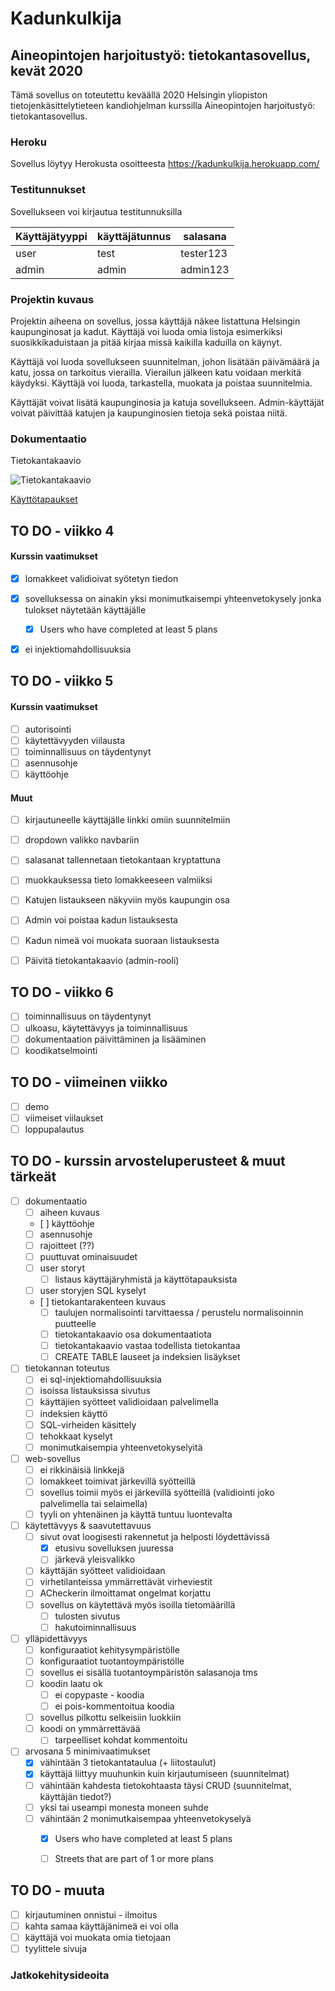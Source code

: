 # Kadunkulkija

## Aineopintojen harjoitustyö: tietokantasovellus, kevät 2020

Tämä sovellus on toteutettu keväällä 2020 Helsingin yliopiston
tietojenkäsittelytieteen kandiohjelman kurssilla Aineopintojen harjoitustyö:
tietokantasovellus.

### Heroku

Sovellus löytyy Herokusta osoitteesta https://kadunkulkija.herokuapp.com/

### Testitunnukset

Sovellukseen voi kirjautua testitunnuksilla

Käyttäjätyyppi | käyttäjätunnus | salasana
-------------- | -------------- | --------
user           | test           | tester123
admin          | admin          | admin123

### Projektin kuvaus

Projektin aiheena on sovellus, jossa käyttäjä näkee listattuna Helsingin
kaupunginosat ja kadut. Käyttäjä voi luoda omia listoja esimerkiksi
suosikkikaduistaan ja pitää kirjaa missä kaikilla kaduilla on käynyt.

Käyttäjä voi luoda sovellukseen suunnitelman, johon lisätään päivämäärä ja katu, jossa on tarkoitus vierailla.
Vierailun jälkeen katu voidaan merkitä käydyksi. Käyttäjä voi luoda, tarkastella, muokata ja 
poistaa suunnitelmia. 

Käyttäjät voivat lisätä kaupunginosia ja katuja sovellukseen. Admin-käyttäjät voivat päivittää katujen ja kaupunginosien tietoja
sekä poistaa niitä.  


### Dokumentaatio

Tietokantakaavio

![Tietokantakaavio](https://raw.githubusercontent.com/noorarytila/kadunkulkija/master/dokumentaatio/kadunkulkija.png)

[Käyttötapaukset](https://github.com/noorarytila/kadunkulkija/blob/master/dokumentaatio/kayttotapaukset.md)

## TO DO - viikko 4

#### Kurssin vaatimukset

- [x] lomakkeet validioivat syötetyn tiedon
- [x] sovelluksessa on ainakin yksi monimutkaisempi yhteenvetokysely jonka tulokset näytetään käyttäjälle
    - [x] Users who have completed at least 5 plans
- [x] ei injektiomahdollisuuksia


## TO DO - viikko 5

#### Kurssin vaatimukset

- [ ] autorisointi
- [ ] käytettävyyden viilausta
- [ ] toiminnallisuus on täydentynyt
- [ ] asennusohje
- [ ] käyttöohje

#### Muut

- [ ] kirjautuneelle käyttäjälle linkki omiin suunnitelmiin
- [ ] dropdown valikko navbariin

- [ ] salasanat tallennetaan tietokantaan kryptattuna
- [ ] muokkauksessa tieto lomakkeeseen valmiiksi

- [ ] Katujen listaukseen näkyviin myös kaupungin osa
- [ ] Admin voi poistaa kadun listauksesta
- [ ] Kadun nimeä voi muokata suoraan listauksesta
- [ ] Päivitä tietokantakaavio (admin-rooli)

## TO DO - viikko 6

- [ ] toiminnallisuus on täydentynyt
- [ ] ulkoasu, käytettävyys ja toiminnallisuus
- [ ] dokumentaation päivittäminen ja lisääminen
- [ ] koodikatselmointi

## TO DO - viimeinen viikko

- [ ] demo
- [ ] viimeiset viilaukset
- [ ] loppupalautus

## TO DO - kurssin arvosteluperusteet & muut tärkeät


- [ ] dokumentaatio
    - [ ] aiheen kuvaus
    - [ ] käyttöohje
    - [ ] asennusohje
    - [ ] rajoitteet (??)
    - [ ] puuttuvat ominaisuudet
    - [ ] user storyt
        - [ ] listaus käyttäjäryhmistä ja käyttötapauksista
    - [ ] user storyjen SQL kyselyt
    - [ ] tietokantarakenteen kuvaus
        - [ ] taulujen normalisointi tarvittaessa / perustelu normalisoinnin puutteelle
        - [ ] tietokantakaavio osa dokumentaatiota
        - [ ] tietokantakaavio vastaa todellista tietokantaa
        - [ ] CREATE TABLE lauseet ja indeksien lisäykset

- [ ] tietokannan toteutus
    - [ ] ei sql-injektiomahdollisuuksia
    - [ ] isoissa listauksissa sivutus
    - [ ] käyttäjien syötteet validioidaan palvelimella
    - [ ] indeksien käyttö
    - [ ] SQL-virheiden käsittely
    - [ ] tehokkaat kyselyt
    - [ ] monimutkaisempia yhteenvetokyselyitä

- [ ] web-sovellus
    - [ ] ei rikkinäisiä linkkejä
    - [ ] lomakkeet toimivat järkevillä syötteillä
    - [ ] sovellus toimii myös ei järkevillä syötteillä (validiointi joko palvelimella tai selaimella)
    - [ ] tyyli on yhtenäinen ja käyttä tuntuu luontevalta

- [ ] käytettävyys & saavutettavuus
    - [ ] sivut ovat loogisesti rakennetut ja helposti löydettävissä
        - [x] etusivu sovelluksen juuressa
        - [ ] järkevä yleisvalikko
    - [ ] käyttäjän syötteet validioidaan
    - [ ] virhetilanteissa ymmärrettävät virheviestit
    - [ ] ACheckerin ilmoittamat ongelmat korjattu
    - [ ] sovellus on käytettävä myös isoilla tietomäärillä
        - [ ] tulosten sivutus
        - [ ] hakutoiminnallisuus

- [ ] ylläpidettävyys
    - [ ] konfiguraatiot kehitysympäristölle
    - [ ] konfiguraatiot tuotantoympäristölle
    - [ ] sovellus ei sisällä tuotantoympäristön salasanoja tms
    - [ ] koodin laatu ok
        - [ ] ei copypaste - koodia
        - [ ] ei pois-kommentoitua koodia
    - [ ] sovellus pilkottu selkeisiin luokkiin
    - [ ] koodi on ymmärrettävää
        - [ ] tarpeelliset kohdat kommentoitu

- [ ] arvosana 5 minimivaatimukset
    - [x] vähintään 3 tietokantataulua (+ liitostaulut)
    - [x] käyttäjä liittyy muuhunkin kuin kirjautumiseen (suunnitelmat)
    - [ ] vähintään kahdesta tietokohtaasta täysi CRUD (suunnitelmat, käyttäjän tiedot?)
    - [ ] yksi tai useampi monesta moneen suhde
    - [ ] vähintään 2 monimutkaisempaa yhteenvetokyselyä
        - [x] Users who have completed at least 5 plans
        - [ ] Streets that are part of 1 or more plans


## TO DO - muuta

- [ ] kirjautuminen onnistui - ilmoitus
- [ ] kahta samaa käyttäjänimeä ei voi olla
- [ ] käyttäjä voi muokata omia tietojaan
- [ ] tyylittele sivuja

### Jatkokehitysideoita
